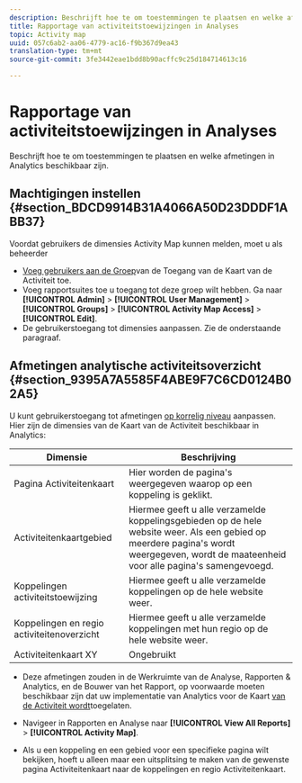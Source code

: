```yaml
---
description: Beschrijft hoe te om toestemmingen te plaatsen en welke afmetingen in Analytics beschikbaar zijn.
title: Rapportage van activiteitstoewijzingen in Analyses
topic: Activity map
uuid: 057c6ab2-aa06-4779-ac16-f9b367d9ea43
translation-type: tm+mt
source-git-commit: 3fe3442eae1bdd8b90acffc9c25d184714613c16

---
```



# Rapportage van activiteitstoewijzingen in Analyses

Beschrijft hoe te om toestemmingen te plaatsen en welke afmetingen in Analytics beschikbaar zijn.

## Machtigingen instellen {#section_BDCD9914B31A4066A50D23DDDF1ABB37}

Voordat gebruikers de dimensies Activity Map kunnen melden, moet u als beheerder

* [Voeg gebruikers aan de Groep](/help/analyze/activity-map/activitymap-getting-started/activitymap-getting-started-admins/activitymap-enable.md)van de Toegang van de Kaart van de Activiteit toe.
* Voeg rapportsuites toe u toegang tot deze groep wilt hebben. Ga naar **[!UICONTROL Admin]** > **[!UICONTROL User Management]** > **[!UICONTROL Groups]** > **[!UICONTROL Activity Map Access]** > **[!UICONTROL Edit]**.
* De gebruikerstoegang tot dimensies aanpassen. Zie de onderstaande paragraaf.

## Afmetingen analytische activiteitsoverzicht {#section_9395A7A5585F4ABE9F7C6CD0124B02A5}

U kunt gebruikerstoegang tot afmetingen [op korrelig niveau](https://docs.adobe.com/content/help/en/analytics/admin/user-product-management/customize-report-access/groups-dimensions.html) aanpassen. Hier zijn de dimensies van de Kaart van de Activiteit beschikbaar in Analytics:

| Dimensie | Beschrijving |
|---|---|
| Pagina Activiteitenkaart | Hier worden de pagina&#39;s weergegeven waarop op een koppeling is geklikt. |
| Activiteitenkaartgebied | Hiermee geeft u alle verzamelde koppelingsgebieden op de hele website weer. Als een gebied op meerdere pagina&#39;s wordt weergegeven, wordt de maateenheid voor alle pagina&#39;s samengevoegd. |
| Koppelingen activiteitstoewijzing | Hiermee geeft u alle verzamelde koppelingen op de hele website weer. |
| Koppelingen en regio activiteitenoverzicht | Hiermee geeft u alle verzamelde koppelingen met hun regio op de hele website weer. |
| Activiteitenkaart XY | Ongebruikt |

* Deze afmetingen zouden in de Werkruimte van de Analyse, Rapporten &amp; Analytics, en de Bouwer van het Rapport, op voorwaarde moeten beschikbaar zijn dat uw implementatie van Analytics voor de Kaart [van de Activiteit wordt](/help/analyze/activity-map/activitymap-getting-started/activitymap-getting-started-admins/activitymap-enable.md)toegelaten.
* Navigeer in Rapporten en Analyse naar **[!UICONTROL View All Reports]** > **[!UICONTROL Activity Map]**.

* Als u een koppeling en een gebied voor een specifieke pagina wilt bekijken, hoeft u alleen maar een uitsplitsing te maken van de gewenste pagina Activiteitenkaart naar de koppelingen en regio Activiteitenkaart.

